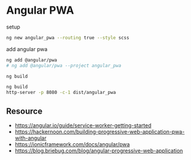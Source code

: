 # Angular PWA

setup

```bash
ng new angular_pwa --routing true --style scss
```

add angular pwa

```bash
ng add @angular/pwa
# ng add @angular/pwa --project angular_pwa
```

```bash
ng build
```

```bash
ng build
http-server -p 8080 -c-1 dist/angular_pwa
```

## Resource

- https://angular.io/guide/service-worker-getting-started
- https://hackernoon.com/building-progressive-web-application-pwa-with-angular
- https://ionicframework.com/docs/angular/pwa
- https://blog.briebug.com/blog/angular-progressive-web-application
